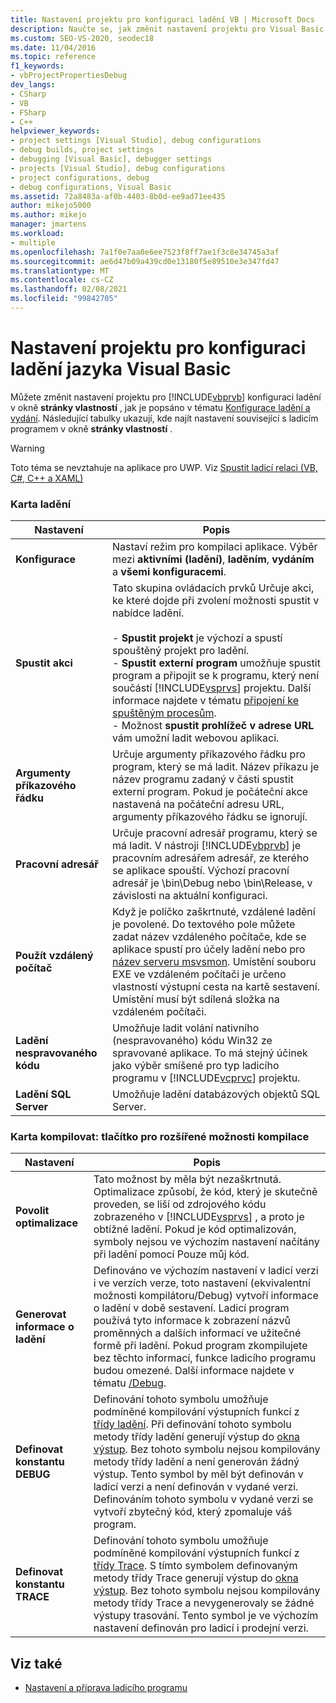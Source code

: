 ```yaml
---
title: Nastavení projektu pro konfiguraci ladění VB | Microsoft Docs
description: Naučte se, jak změnit nastavení projektu pro Visual Basic konfiguraci ladění v okně stránky vlastností sady Visual Studio.
ms.custom: SEO-VS-2020, seodec18
ms.date: 11/04/2016
ms.topic: reference
f1_keywords:
- vbProjectPropertiesDebug
dev_langs:
- CSharp
- VB
- FSharp
- C++
helpviewer_keywords:
- project settings [Visual Studio], debug configurations
- debug builds, project settings
- debugging [Visual Basic], debugger settings
- projects [Visual Studio], debug configurations
- project configurations, debug
- debug configurations, Visual Basic
ms.assetid: 72a8483a-af0b-4403-8b0d-ee9ad71ee435
author: mikejo5000
ms.author: mikejo
manager: jmartens
ms.workload:
- multiple
ms.openlocfilehash: 7a1f0e7aa0e6ee7523f8ff7ae1f3c8e34745a3af
ms.sourcegitcommit: ae6d47b09a439cd0e13180f5e89510e3e347fd47
ms.translationtype: MT
ms.contentlocale: cs-CZ
ms.lasthandoff: 02/08/2021
ms.locfileid: "99842705"
---
```

# <a name="project-settings-for-a-visual-basic-debug-configuration"></a>Nastavení projektu pro konfiguraci ladění jazyka Visual Basic
Můžete změnit nastavení projektu pro [!INCLUDE[vbprvb](../code-quality/includes/vbprvb_md.md)] konfiguraci ladění v okně **stránky vlastností** , jak je popsáno v tématu [Konfigurace ladění a vydání](../debugger/how-to-set-debug-and-release-configurations.md). Následující tabulky ukazují, kde najít nastavení související s ladicím programem v okně **stránky vlastností** .

> [!WARNING]
> Toto téma se nevztahuje na aplikace pro UWP. Viz [Spustit ladicí relaci (VB, C#, C++ a XAML)](../debugger/start-a-debugging-session-for-a-store-app-in-visual-studio-vb-csharp-cpp-and-xaml.md)

### <a name="debug-tab"></a>Karta ladění

| Nastavení | Popis |
|------------------------------| - |
| **Konfigurace** | Nastaví režim pro kompilaci aplikace. Výběr mezi **aktivními (ladění)**, **laděním**, **vydáním** a **všemi konfiguracemi**. |
| **Spustit akci** | Tato skupina ovládacích prvků Určuje akci, ke které dojde při zvolení možnosti spustit v nabídce ladění.<br /><br /> -   **Spustit projekt** je výchozí a spustí spouštěný projekt pro ladění. <br />-   **Spustit externí program** umožňuje spustit program a připojit se k programu, který není součástí [!INCLUDE[vsprvs](../code-quality/includes/vsprvs_md.md)] projektu. Další informace najdete v tématu [připojení ke spuštěným procesům](../debugger/attach-to-running-processes-with-the-visual-studio-debugger.md).<br />-   Možnost **spustit prohlížeč v adrese URL** vám umožní ladit webovou aplikaci. |
| **Argumenty příkazového řádku** | Určuje argumenty příkazového řádku pro program, který se má ladit. Název příkazu je název programu zadaný v části spustit externí program. Pokud je počáteční akce nastavená na počáteční adresu URL, argumenty příkazového řádku se ignorují. |
| **Pracovní adresář** | Určuje pracovní adresář programu, který se má ladit. V nástroji [!INCLUDE[vbprvb](../code-quality/includes/vbprvb_md.md)] je pracovním adresářem adresář, ze kterého se aplikace spouští. Výchozí pracovní adresář je \bin\Debug nebo \bin\Release, v závislosti na aktuální konfiguraci. |
| **Použít vzdálený počítač** | Když je políčko zaškrtnuté, vzdálené ladění je povolené. Do textového pole můžete zadat název vzdáleného počítače, kde se aplikace spustí pro účely ladění nebo pro [název serveru msvsmon](../debugger/remote-debugging.md). Umístění souboru EXE ve vzdáleném počítači je určeno vlastností výstupní cesta na kartě sestavení. Umístění musí být sdílená složka na vzdáleném počítači. |
| **Ladění nespravovaného kódu** | Umožňuje ladit volání nativního (nespravovaného) kódu Win32 ze spravované aplikace. To má stejný účinek jako výběr smíšené pro typ ladicího programu v [!INCLUDE[vcprvc](../code-quality/includes/vcprvc_md.md)] projektu. |
| **Ladění SQL Server** | Umožňuje ladění databázových objektů SQL Server. |

### <a name="compile-tab-press-advanced-compile-options-button"></a>Karta kompilovat: tlačítko pro rozšířené možnosti kompilace

| Nastavení | Popis |
|---------------------------| - |
| **Povolit optimalizace** | Tato možnost by měla být nezaškrtnutá. Optimalizace způsobí, že kód, který je skutečně proveden, se liší od zdrojového kódu zobrazeného v [!INCLUDE[vsprvs](../code-quality/includes/vsprvs_md.md)] , a proto je obtížné ladění. Pokud je kód optimalizován, symboly nejsou ve výchozím nastavení načítány při ladění pomocí Pouze můj kód. |
| **Generovat informace o ladění** | Definováno ve výchozím nastavení v ladicí verzi i ve verzích verze, toto nastavení (ekvivalentní možnosti kompilátoru/Debug) vytvoří informace o ladění v době sestavení. Ladicí program používá tyto informace k zobrazení názvů proměnných a dalších informací ve užitečné formě při ladění. Pokud program zkompilujete bez těchto informací, funkce ladicího programu budou omezené. Další informace najdete v tématu [/Debug](/dotnet/visual-basic/reference/command-line-compiler/debug). |
| **Definovat konstantu DEBUG** | Definování tohoto symbolu umožňuje podmíněné kompilování výstupních funkcí z [třídy ladění](/dotnet/api/system.diagnostics.debug). Při definování tohoto symbolu metody třídy ladění generují výstup do [okna výstup](../ide/reference/output-window.md). Bez tohoto symbolu nejsou kompilovány metody třídy ladění a není generován žádný výstup. Tento symbol by měl být definován v ladicí verzi a není definován v vydané verzi. Definováním tohoto symbolu v vydané verzi se vytvoří zbytečný kód, který zpomaluje váš program. |
| **Definovat konstantu TRACE** | Definování tohoto symbolu umožňuje podmíněné kompilování výstupních funkcí z [třídy Trace](/dotnet/api/system.diagnostics.trace). S tímto symbolem definovaným metody třídy Trace generují výstup do [okna výstup](../ide/reference/output-window.md). Bez tohoto symbolu nejsou kompilovány metody třídy Trace a nevygenerovaly se žádné výstupy trasování. Tento symbol je ve výchozím nastavení definován pro ladicí i prodejní verzi. |

## <a name="see-also"></a>Viz také
- [Nastavení a příprava ladicího programu](../debugger/debugger-settings-and-preparation.md)